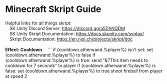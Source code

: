 # Minecraft Skript Guide

Helpful links for all things skript:<br>
&emsp;SK Unity Discord Server: https://discord.gg/a5DhNQDM<br>
&emsp;SK Unity Skript Documentation: https://docs.skunity.com/syntax/<br>
&emsp;Skript Documentation: https://en.njol.ch/projects/skript/doc<br>
<br>
<b>Effect: Cooldown</b>
&emsp;```
if {cooldown.atherwand.%player%} isn't set:
                set {cooldown.atherwand.%player%} to false
            if {cooldown.atherwand.%player%} is true:
                send "&7This item needs to cooldown for 7 seconds" to player
            if {cooldown.atherwand.%player%} is false:
                set {cooldown.atherwand.%player%} to true
                shoot fireball from player at speed 2
```

